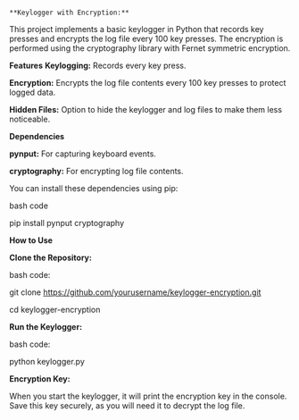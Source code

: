                                                                       **Keylogger with Encryption:**
This project implements a basic keylogger in Python that records key presses and encrypts the log file every 100 key presses. The encryption is performed using the cryptography library with Fernet symmetric encryption.


**Features**
**Keylogging:** Records every key press.

**Encryption:** Encrypts the log file contents every 100 key presses to protect logged data.

**Hidden Files:** Option to hide the keylogger and log files to make them less noticeable.


**Dependencies**

**pynput:** For capturing keyboard events.

**cryptography:** For encrypting log file contents.

You can install these dependencies using pip:

bash code

pip install pynput cryptography

**How to Use**

**Clone the Repository:**

bash code:

git clone https://github.com/yourusername/keylogger-encryption.git

cd keylogger-encryption


**Run the Keylogger:**

bash code:

python keylogger.py

**Encryption Key:**

When you start the keylogger, it will print the encryption key in the console. Save this key securely, as you will need it to decrypt the log file.
